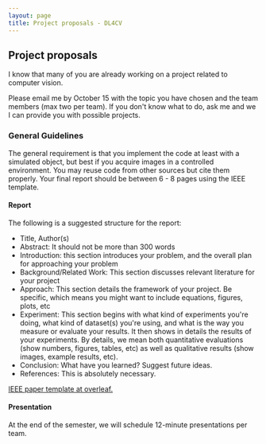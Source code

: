 ```yaml
---
layout: page
title: Project proposals - DL4CV
---
```


## Project proposals

I know that many of you are already working on a project related to computer vision. 
<!-- The following are several of the project proposals that you will work on until the end of the semester. You must choose one of the following topics by **October 15**.  -->
Please email me by October 15 with the topic you have chosen and the team members (max two per team). If you don't know what to do, ask me and we I can provide you with possible projects.
<!-- If you would like to do something different, please email me and we can talk about it. -->

<!-- 1. **Surface roughness measurement**
	- This is a continuation of assignment #2. The idea here is to review more thouroughly the literature on roughness measurement and develop a robust code that conforms to the ISO-4287 Specification. I will provide further experimental data from different surfaces. Simulated data may also be used.
2. **3D point cloud evaluation**
	- Many 3D optical instruments produce 3D XYZ data, however, corecctly assessing the measurements requires fitting certain geometrical shapes to the point cloud. The goal of this project is to implement several algorithms for reliable 3D point cloud assessment. I will provide experimental data, however, simulated data may also be used. [Check this paper.](https://www.sciencedirect.com/science/article/pii/S0143816621002335)
3. **The optical mouse as a two-dimensional displacement sensor**
	- Yes! You will use an optical mouse as a highly sensitive displacement sensor. You will recreate the experimental setup, and validate it with a micrometet positioning system at the lab. [Check this paper](https://www.usuarios.fceia.unr.edu.ar/~fourty/EXPIIb/EXP%20II/displacement%20mouse.pdf) -->

### General Guidelines

The general requirement is that you implement the code at least with a simulated object, but best if you acquire images in a controlled environment. You may reuse code from other sources but cite them properly. Your final report should be between 6 - 8 pages using the IEEE template.

#### Report

The following is a suggested structure for the report:

- Title, Author(s)
- Abstract: It should not be more than 300 words
- Introduction: this section introduces your problem, and the overall plan for approaching your problem
- Background/Related Work: This section discusses relevant literature for your project
- Approach: This section details the framework of your project. Be specific, which means you might want to include equations, figures, plots, etc
- Experiment: This section begins with what kind of experiments you're doing, what kind of dataset(s) you're using, and what is the way you measure or evaluate your results. It then shows in details the results of your experiments. By details, we mean both quantitative evaluations (show numbers, figures, tables, etc) as well as qualitative results (show images, example results, etc).
- Conclusion: What have you learned? Suggest future ideas.
- References: This is absolutely necessary.


[IEEE paper template at overleaf.](https://www.overleaf.com/latex/templates/preparation-of-papers-for-ieee-sponsored-conferences-and-symposia/zfnqfzzzxghk#.WfH73WVRJw8)

#### Presentation

At the end of the semester, we will schedule 12-minute presentations per team. 
